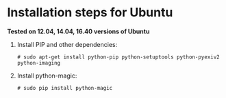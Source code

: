 # Installation steps for Ubuntu

__Tested on 12.04, 14.04, 16.40 versions of Ubuntu__

1.  Install PIP and other dependencies:

        # sudo apt-get install python-pip python-setuptools python-pyexiv2 python-imaging

2.  Install python-magic:

        # sudo pip install python-magic

